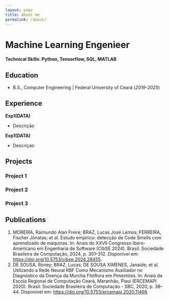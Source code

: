 ```yaml
---
layout: page
title: About me
permalink: /about/
---
```


# Machine Learning Engenieer 

#### Technical Skills: Python, Tensorflow, SQL, MATLAB

## Education			        		
- B.S., Computer Engineering | Federal University of Ceará (_2019-2025_)

## Experience
**Exp1(DATA)**
- Descrição

**Exp1(DATA)**
- Descriçao

## Projects

### Project 1

### Project 2


### Project 3


## Publications
1. MOREIRA, Raimundo Alan Freire; BRAZ, Lucas José Lemos; FERREIRA, Fischer Jônatas; et al. Estudo empírico: detecção de Code Smells com aprendizado de máquinas. In: Anais do XXVII Congresso Ibero-Americano em Engenharia de Software (CIbSE 2024). Brasil: Sociedade Brasileira de Computação, 2024, p. 301–312. Disponível em: <https://doi.org/10.5753/cibse.2024.28455>.
2. DE SOUSA, Roney; BRAZ, Lucas; DE SOUSA XIMENES, Janaide; et al. Utilizando a Rede Neural RBF Como Mecanismo Auxiliador no Diagnóstico da Doença da Murcha Fitóftora em Pimentões. In: Anais da  Escola Regional de Computação Ceará, Maranhão, Piauí (ERCEMAPI 2020). Brasil: Sociedade Brasileira de Computação - SBC, 2020, p. 38–44. Disponível em: <https://doi.org/10.5753/ercemapi.2020.11466>.

